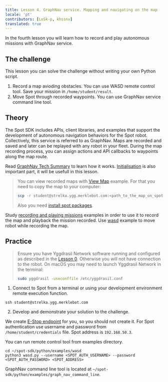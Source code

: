 ```yaml
---
title: Lesson 4. GraphNav service. Mapping and navigating on the map
locale: 'pt' 
contributors: [LoSk-p, khssnv]
translated: true
---
```


In the fourth lesson you will learn how to record and play autonomous missions with GraphNav service.

## The challenge

This lesson you can solve the challenge without writing your own Python script.

1. Record a map avioding obstacles. You can use WASD remote control tool. Save your mission in `/home/student/result`.
2. Move Spot through recorded waypoints. You can use GraphNav service command line tool.

## Theory

The Spot SDK includes APIs, client libraries, and examples that support the development of autonomous navigation behaviors for the Spot robot. Collectively, this service is referred to as GraphNav. Maps are recorded and saved and later can be replayed with any robot in your fleet. During the map recording process, you can assign actions and API callbacks to waypoints along the map route.

Read [GraphNav Tech Summary](https://dev.bostondynamics.com/docs/concepts/autonomy/graphnav_tech_summary) to learn how it works. [Initialisation](https://dev.bostondynamics.com/docs/concepts/autonomy/initialization) is also important part, it will be usefull in this lesson.

> You can view recorded maps with [View Map](https://github.com/boston-dynamics/spot-sdk/tree/master/python/examples/graph_nav_view_map) example. For that you need to copy the map to your computer:
> ```bash
> scp -r student@strelka.ygg.merklebot.com:<path_to_the_map_on_spot> <path_to_the_map_to_download>
> ```
> Also you need [install spot packages](https://github.com/boston-dynamics/spot-sdk/blob/master/docs/python/quickstart.md#install-spot-python-packages).

Study [recording and playing missions](https://github.com/boston-dynamics/spot-sdk/tree/master/python/examples/graph_nav_command_line) examples in order to use it to record the map and playback the mission recorded.
Use [wasd](https://github.com/boston-dynamics/spot-sdk/tree/master/python/examples/wasd) example to move robot while recording the map.

## Practice

> Ensure you have Yggdrasil Network software running and configured as described in the [Lesson 0](/docs/spot-lesson0). Otherwise you will not have connection to the robot.
> On macOS you may need to launch Yggdrasil Network in the terminal:
> ```bash
> sudo yggdrasil -useconffile /etc/yggdrasil.conf
> ```

1. Connect to Spot from a terminal or using your development environment remote execution function.

```console
ssh student@strelka.ygg.merklebot.com
```

2. Develop and demonstrate your solution to the challenge.

We create [E-Stop endpoint](https://dev.bostondynamics.com/python/examples/estop/readme) for you, so you should not create it.
For Spot authentication use username and password from `/home/student/credentials` file.
Spot address is `192.168.50.3`.

You can run remote control tool from examples directory.

```console
cd ~/spot-sdk/python/examples/wasd
python3 wasd.py --username <SPOT_AUTH_USERNAME> --password <SPOT_AUTH_PASSWORD> <SPOT_ADDRESS>
```

GraphNav command line tool is located at `~/spot-sdk/python/examples/graph_nav_command_line`.
